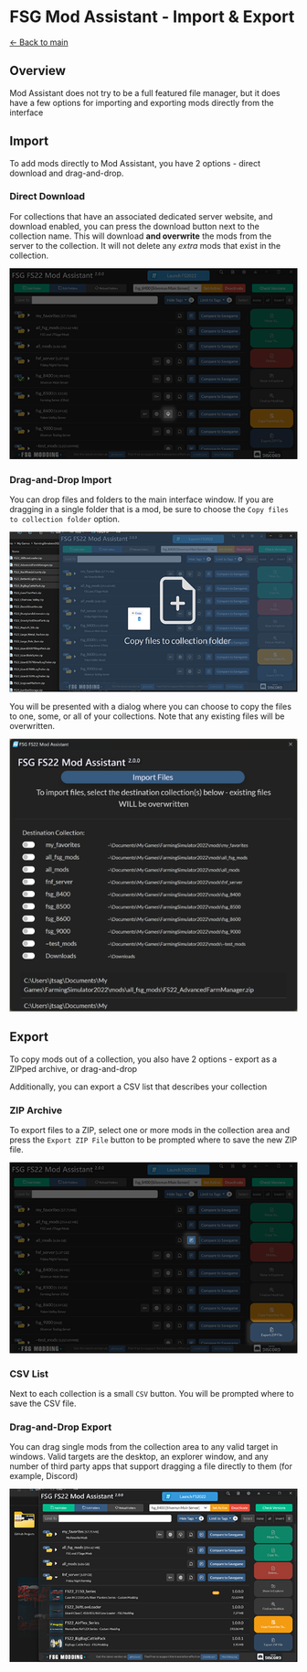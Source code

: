 # FSG Mod Assistant - Import & Export
[← Back to main](index.html)

## Overview

Mod Assistant does not try to be a full featured file manager, but it does have a few options for importing and exporting mods directly from the interface

## Import

To add mods directly to Mod Assistant, you have 2 options - direct download and drag-and-drop.

### Direct Download

For collections that have an associated dedicated server website, and download enabled, you can press the download button next to the collection name.  This will download **and overwrite** the mods from the server to the collection.  It will not delete any *extra* mods that exist in the collection.

![direct](img/import-001.png)

### Drag-and-Drop Import

You can drop files and folders to the main interface window.  If you are dragging in a single folder that is a mod, be sure to choose the `Copy files to collection folder` option.

![drag in](img/import-002.png)

You will be presented with a dialog where you can choose to copy the files to one, some, or all of your collections. Note that any existing files will be overwritten.

![drag in confirm](img/import-003.png)

## Export

To copy mods out of a collection, you also have 2 options - export as a ZIPped archive, or drag-and-drop

Additionally, you can export a CSV list that describes your collection

### ZIP Archive

To export files to a ZIP, select one or more mods in the collection area and press the `Export ZIP File` button to be prompted where to save the new ZIP file.

![Alt text](img/export-001.png)

### CSV List

Next to each collection is a small `CSV` button. You will be prompted where to save the CSV file.

### Drag-and-Drop Export

You can drag single mods from the collection area to any valid target in windows.  Valid targets are the desktop, an explorer window, and any number of third party apps that support dragging a file directly to them (for example, Discord)

![Alt text](img/export-002.png)
